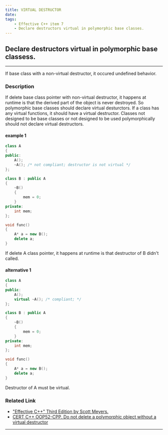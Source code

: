 ```yaml
---
title: VIRTUAL DESTRUCTOR
date:
tags: 
    - Effective C++ item 7
    - Declare destructors virtual in polymorphic base classes.
---
```

## Declare destructors virtual in polymorphic base classess.
----
If base class with a non-virtual destructor, it occured undefined behavior.
### Description
If delete base class pointer with non-virtual destructor, it happens at runtime is that the derived part of the object is never destroyed. So polymorphic base classes should declare virtual desturctors. If a class has any virtual functions, it should have a virtual destructor. Classes not designed to be base classes or not designed to be used polymorphically should not declare virtual destructors.

#### __example 1__
```cpp
class A
{
public:
	A();
	~A(); /* not compliant; destructor is not virtual */
};

class B : public A
{
	~B()
	{
		mem = 0;
	}
private:
	int mem;
};

void func()
{
	A* a = new B();
	delete a;
}
```
If delete A class pointer, it happens at runtime is that destructor of B didn't called.

#### __alternative 1__
```cpp
class A
{
public:
	A();
	virtual ~A(); /* compliant; */
};

class B : public A
{
	~B()
	{
		mem = 0;
	}
private:
	int mem;
};

void func()
{
	A* a = new B();
	delete a;
}
```
Destructor of A must be virtual.


### Related Link
+ ["Effective C++" Third Edition by Scott Meyers.](http://aristeia.com/books.html) 
+ [CERT C++  OOP52-CPP. Do not delete a polymorphic object without a virtual destructor](https://www.securecoding.cert.org/confluence/display/cplusplus/OOP52-CPP.+Do+not+delete+a+polymorphic+object+without+a+virtual+destructor)

----
